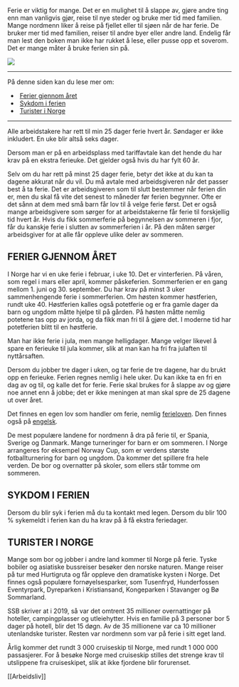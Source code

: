 Ferie er viktig for mange. Det er en mulighet til å slappe av, gjøre andre ting enn man vanligvis gjør, reise til nye steder og bruke mer tid med familien. Mange nordmenn liker å reise på fjellet eller til sjøen når de har ferie. De bruker mer tid med familien, reiser til andre byer eller andre land. Endelig får man lest den boken man ikke har rukket å lese, eller pusse opp et soverom. Det er mange måter å bruke ferien sin på.

![](https://cdn.kursoria.no/pensum/elements/pensum-for-samfunnskunnskapsproven-_yhujik.jpg)

---

På denne siden kan du lese mer om:

-    [Ferier gjennom året](https://app.norskkunnskap.no/pensum/rtehtr/xcx6tc/yhujik#ferier-gjennom-aret)
-    [Sykdom i ferien](https://app.norskkunnskap.no/pensum/rtehtr/xcx6tc/yhujik#sykdom-i-ferien)
-    [Turister i Norge](https://app.norskkunnskap.no/pensum/rtehtr/xcx6tc/yhujik#turister-i-norge)

---

Alle arbeidstakere har rett til min 25 dager ferie hvert år. Søndager er ikke inkludert. En uke blir altså seks dager.

Dersom man er på en arbeidsplass med tariffavtale kan det hende du har krav på en ekstra ferieuke. Det gjelder også hvis du har fylt 60 år.

Selv om du har rett på minst 25 dager ferie, betyr det ikke at du kan ta dagene akkurat når du vil. Du må avtale med arbeidsgiveren når det passer best å ta ferie. Det er arbeidsgiveren som til slutt bestemmer når ferien din er, men du skal få vite det senest to måneder før ferien begynner. Ofte er det sånn at dem med små barn får lov til å velge ferie først. Det er også mange arbeidsgivere som sørger for at arbeidstakerne får ferie til forskjellig tid hvert år. Hvis du fikk sommerferie på begynnelsen av sommeren i fjor, får du kanskje ferie i slutten av sommerferien i år. På den måten sørger arbeidsgiver for at alle får oppleve ulike deler av sommeren. 

## FERIER GJENNOM ÅRET

I Norge har vi en uke ferie i februar, i uke 10. Det er vinterferien. På våren, som regel i mars eller april, kommer påskeferien. Sommerferien er en gang mellom 1. juni og 30. september. Du har krav på minst 3 uker sammenhengende ferie i sommerferien. Om høsten kommer høstferien, rundt uke 40. Høstferien kalles også potetferie og er fra gamle dager da barn og ungdom måtte hjelpe til på gården. På høsten måtte nemlig potetene tas opp av jorda, og da fikk man fri til å gjøre det. I moderne tid har potetferien blitt til en høstferie. 

Man har ikke ferie i jula, men mange helligdager. Mange velger likevel å spare en ferieuke til jula kommer, slik at man kan ha fri fra julaften til nyttårsaften. 

Dersom du jobber tre dager i uken, og tar ferie de tre dagene, har du brukt opp en ferieuke. Ferien regnes nemlig i hele uker. Du kan ikke ta en fri en dag av og til, og kalle det for ferie. Ferie skal brukes for å slappe av og gjøre noe annet enn å jobbe; det er ikke meningen at man skal spre de 25 dagene ut over året. 

Det finnes en egen lov som handler om ferie, nemlig [ferieloven](https://lovdata.no/dokument/NL/lov/1988-04-29-21). Den finnes også på [engelsk](https://lovdata.no/dokument/NLE/lov/1988-04-29-21).

De mest populære landene for nordmenn å dra på ferie til, er Spania, Sverige og Danmark. Mange turneringer for barn er om sommeren. I Norge arrangeres for eksempel Norway Cup, som er verdens største fotballturnering for barn og ungdom. Da kommer det spillere fra hele verden. De bor og overnatter på skoler, som ellers står tomme om sommeren. 

## SYKDOM I FERIEN

Dersom du blir syk i ferien må du ta kontakt med legen. Dersom du blir 100 % sykemeldt i ferien kan du ha krav på å få ekstra feriedager. 

## TURISTER I NORGE

Mange som bor og jobber i andre land kommer til Norge på ferie. Tyske bobiler og asiatiske bussreiser besøker den norske naturen. Mange reiser på tur med Hurtigruta og får oppleve den dramatiske kysten i Norge. Det finnes også populære fornøyelsesparker, som Tusenfryd, Hunderfossen Eventyrpark, Dyreparken i Kristiansand, Kongeparken i Stavanger og Bø Sommarland.

SSB skriver at i 2019, så var det omtrent 35 millioner overnattinger på hoteller, campingplasser og utleiehytter. Hvis en familie på 3 personer bor 5 dager på hotell, blir det 15 døgn. Av de 35 millionene var ca 10 millioner utenlandske turister. Resten var nordmenn som var på ferie i sitt eget land.

Årlig kommer det rundt 3 000 cruiseskip til Norge, med rundt 1 000 000 passasjerer. For å besøke Norge med cruiseskip stilles det strenge krav til utslippene fra cruiseskipet, slik at ikke fjordene blir forurenset.

[[Arbeidsliv]]